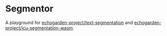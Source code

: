 # Segmentor

A playground for [echogarden-project/text-segmentation](https://github.com/echogarden-project/text-segmentation) and [echogarden-project/icu-segmentation-wasm](https://github.com/echogarden-project/icu-segmentation-wasm).
